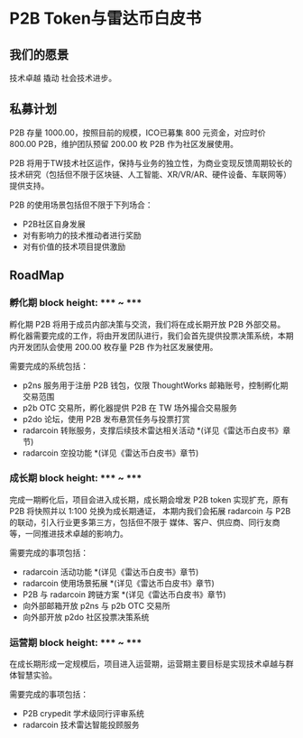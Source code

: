 # P2B Token与雷达币白皮书

## 我们的愿景

技术卓越 撬动 社会技术进步。

## 私募计划

P2B 存量 1000.00，按照目前的规模，ICO已募集 800 元资金，对应时价 800.00 P2B，维护团队预留 200.00 枚 P2B 作为社区发展使用。

P2B 将用于TW技术社区运作，保持与业务的独立性，为商业变现反馈周期较长的技术研究（包括但不限于区块链、人工智能、XR/VR/AR、硬件设备、车联网等）提供支持。

P2B 的使用场景包括但不限于下列场合：

- P2B社区自身发展
- 对有影响力的技术推动者进行奖励
- 对有价值的技术项目提供激励

## RoadMap

### 孵化期 block height: *** ~ ***

孵化期 P2B 将用于成员内部决策与交流，我们将在成长期开放 P2B 外部交易。
孵化器需要完成的工作，将由开发团队进行，我们会首先提供投票决策系统，本期内开发团队会使用 200.00 枚存量 P2B 作为社区发展使用。

需要完成的系统包括：

- p2ns 服务用于注册 P2B 钱包，仅限 ThoughtWorks 邮箱账号，控制孵化期交易范围
- p2b OTC 交易所，孵化器提供 P2B 在 TW 场外撮合交易服务
- p2do 论坛，使用 P2B 发布悬赏任务与投票打赏
- radarcoin 转账服务，支撑后续技术雷达相关活动 *(详见《雷达币白皮书》章节)
- radarcoin 空投功能 *(详见《雷达币白皮书》章节)

### 成长期 block height: *** ~ ***

完成一期孵化后，项目会进入成长期，成长期会增发 P2B token 实现扩充，原有 P2B 将快照并以 1:100 兑换为成长期通证， 本期内我们会拓展 radarcoin 与 P2B 的联动，引入行业更多第三方，包括但不限于 媒体、客户、供应商、同行友商 等，一同推进技术卓越的影响力。

需要完成的事项包括：

- radarcoin 活动功能 *(详见《雷达币白皮书》章节)
- radarcoin 使用场景拓展 *(详见《雷达币白皮书》章节)
- P2B 与 radarcoin 跨链方案 *(详见《雷达币白皮书》章节)
- 向外部邮箱开放 p2ns 与 p2b OTC 交易所
- 向外部开放 p2do 社区投票决策系统

### 运营期 block height: *** ~ ***

在成长期形成一定规模后，项目进入运营期，运营期主要目标是实现技术卓越与群体智慧实验。

需要完成的事项包括：

- P2B crypedit 学术级同行评审系统
- radarcoin 技术雷达智能投顾服务
